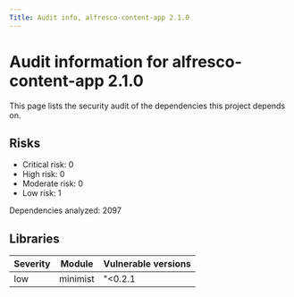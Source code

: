 ```yaml
---
Title: Audit info, alfresco-content-app 2.1.0
---
```


# Audit information for alfresco-content-app 2.1.0

This page lists the security audit of the dependencies this project depends on.

## Risks

- Critical risk: 0
- High risk: 0
- Moderate risk: 0
- Low risk: 1

Dependencies analyzed: 2097

## Libraries

| Severity | Module | Vulnerable versions |
| --- | --- | --- |
|low | minimist | &#34;&lt;0.2.1 || &gt;=1.0.0 &lt;1.2.3&#34; |

